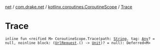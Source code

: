 [net](../../index.md) / [com.drake.net](../index.md) / [kotlinx.coroutines.CoroutineScope](index.md) / [Trace](./-trace.md)

# Trace

`inline fun <reified M> CoroutineScope.Trace(path: `[`String`](https://kotlinlang.org/api/latest/jvm/stdlib/kotlin/-string/index.html)`, tag: `[`Any`](https://kotlinlang.org/api/latest/jvm/stdlib/kotlin/-any/index.html)`? = null, noinline block: (`[`UrlRequest`](../../com.drake.net.request/-url-request/index.md)`.() -> `[`Unit`](https://kotlinlang.org/api/latest/jvm/stdlib/kotlin/-unit/index.html)`)? = null): Deferred<M>`